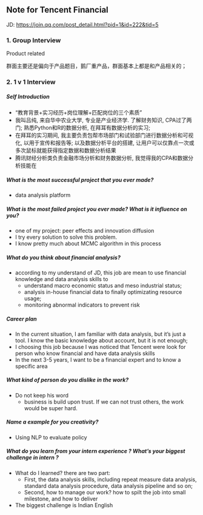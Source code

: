 ## Note for Tencent Financial

JD: https://join.qq.com/post_detail.html?pid=1&id=222&tid=5

### 1. Group Interview

Product related

群面主要还是偏向于产品题目，鹅厂重产品，群面基本上都是和产品相关的；

### 2. 1 v 1 Interview

##### **Self Introduction**

- “教育背景+实习经历+岗位理解+匹配岗位的三个素质”
- 我叫吕纯, 来自华中农业大学, 专业是产业经济学. 了解财务知识, CPA过了两门; 熟悉Python和R的数据分析, 在拜耳有数据分析的实习;
- 在拜耳的实习期间, 我主要负责包帮市场部门和试验部门进行数据分析和可视化, 以用于宣传和报告等; 以及数据分析平台的搭建, 让用户可以仅靠点一次或多次鼠标就能获得指定数据和数据分析结果
- 腾讯财经分析类负责金融市场分析和财务数据分析, 我觉得我的CPA和数据分析技能在

##### **What is the most successful project that you ever made?**

- data analysis platform

##### **What is the most failed project you ever made? What is it influence on you?**

- one of my project: peer effects and innovation diffusion
- I try every solution to solve this problem. 
- I know pretty much about MCMC algorithm in this process

##### What do you think about financial analysis?

- according to my understand of JD, this job are mean to use financial knowledge and data analysis skills to
    - understand macro economic status and meso industrial status;
    - analysis in-house financial data to finally optimizating resource usage;
    - monitoring abnormal indicators to prevent risk

##### Career plan

- In the current situation, I am familiar with data analysis, but it’s just a tool. I know the basic knowledge about account, but it is not enough;
- I choosing this job because I was noticed that Tencent were look for person who know financial and have data analysis skills
-  In the next 3-5 years, I want to be a financial expert and to know a specific area

##### What kind of person do you dislike in the work?

- Do not keep his word
    - business is build upon trust. If we can not trust others, the work would be super hard.

##### Name a example for you creativity?

- Using NLP to evaluate policy

##### What do you learn from your intern experience ? What’s your biggest challenge in intern ?

- What do I learned? there are two part:
    - First, the data analysis skills, including repeat measure data analysis, standard data analysis procedure, data analysis pipeline and so on;
    - Second, how to manage our work? how to spilt the job into small milestone, and how to deliver
- The biggest challenge is Indian English